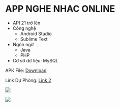
# APP NGHE NHAC ONLINE

- API 21 trở lên
- Công nghệ
  - Android Studio
  - Sublime Text
- Ngôn ngữ
  - Java
  - PHP
- Cơ sở dữ liệu: MySQL

APK File: [Download](https://drive.google.com/file/d/1-hxF8kv7nrVFtD8a6JAIcqV-wd6qWWi3/view?usp=sharing)

Link Dự Phòng: [Link 2](https://www.sieutoc.top/file/d/x064kzjAe9fQDkArmM1dGJ/view)

![](https://i.imgur.com/3AXrgzW.jpg)

![](https://i.imgur.com/mUOLFe3.jpg)
 

